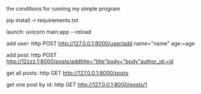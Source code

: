 the conditions for running my simple program

pip install -r requirements.txt

launch: uvicorn main:app --reload

add user:
http POST http://127.0.0.1:8000/user/add name="name" age:=age

add post:
http POST http://12zzz.1:8000/posts/addtitle="title"body="body"author_id:=id

get all posts:
http GET http://127.0.0.1:8000/posts

get one post by id:
http GET http://127.0.0.1:8000/posts/1


